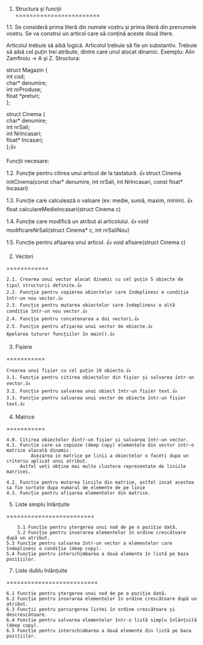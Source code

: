 1. Structura și funcții    
========================

1.1. Se consideră prima literă din numele vostru și prima literă din prenumele vostru. Se va construi un articol care să conțină aceste două litere.

Articolul trebuie să aibă logică.
Articolul trebuie să fie un substantiv.
Trebuie să aibă cel puțin trei atribute, dintre care unul alocat dinamic.
Exemplu:
Alin Zamfiroiu → A și Z.
Structura:

struct Magazin {    
    int cod;    
    char* denumire;    
    int nrProduse;    
    float *preturi;    
};    



struct Cinema {    
	char* denumire;    
	int nrSali;    
	int NrIncasari;    
	float* Incasari;    
};👍    


Funcții necesare:

1.2. Funcție pentru citirea unui articol de la tastatură.  👍
        struct Cinema initCinema(const char* denumire, int nrSali, int NrIncasari, const float* Incasari) 
	
1.3. Funcție care calculează o valoare (ex: medie, sumă, maxim, minim).  👍
        float calculareMedieIncasari(struct Cinema c) 

1.4. Funcție care modifică un atribut al articolului.  👍
         void modificareNrSali(struct Cinema* c, int nrSaliNou)
	 
1.5. Funcție pentru afișarea unui articol.  👍
         void afisare(struct Cinema c)
	 
2. Vectori
   
============

	2.1. Crearea unui vector alocat dinamic cu cel puțin 5 obiecte de tipul structurii definite.👍
	2.2. Funcție pentru copierea obiectelor care îndeplinesc o condiție într-un nou vector.👍
	2.3. Funcție pentru mutarea obiectelor care îndeplinesc o altă condiție într-un nou vector.👍
	2.4. Funcție pentru concatenarea a doi vectori.👍
	2.5. Funcție pentru afișarea unui vector de obiecte.👍
	Apelarea tuturor funcțiilor în main().👍

3. Fișiere
   
===========

	Crearea unui fișier cu cel puțin 10 obiecte.👍
	3.1. Funcție pentru citirea obiectelor din fișier și salvarea într-un vector.👍
	3.2. Funcție pentru salvarea unui obiect într-un fișier text.👍
	3.3. Funcție pentru salvarea unui vector de obiecte într-un fișier text.👍

 4. Matrice
    
 ===========

	4.0. Citirea obiectelor dintr-un fișier și salvarea într-un vector.
	4.1. Functie care sa copieze (deep copy) elementele din vector intr-o matrice alocată dinamic. 
             Asezarea in matrice pe linii a obiectelor o faceti dupa un criteriu aplicat unui atribut. 
	     Astfel veti obține mai multe clustere reprezentate de liniile matricei.
 
	4.2. Functie pentru mutarea liniile din matrice, astfel incat acestea sa fie sortate dupa numarul de elemente de pe linie
	4.3. Funcție pentru afișarea elementelor din matrice.


 5. Liste simplu înlănțuite
    
 =========================
    
    	5.1 Funcție pentru ștergerea unui nod de pe o poziție dată.
    	5.2 Funcție pentru inserarea elementelor în ordine crescătoare după un atribut.
	5.3 Funcție pentru salvarea într-un vector a elementelor care îndeplinesc o condiție (deep copy).
	5.4 Funcție pentru interschimbarea a două elemente în listă pe baza pozițiilor.
    
7. Liste dublu înlănțuite
   
==========================

	6.1 Funcție pentru ștergerea unui nod de pe o poziție dată.
	6.2 Funcție pentru inserarea elementelor în ordine crescătoare după un atribut.
	6.3 Funcții pentru parcurgerea listei în ordine crescătoare și descrescătoare.
	6.4 Funcție pentru salvarea elementelor într-o listă simplu înlănțuită (deep copy).
	6.5 Funcție pentru interschimbarea a două elemente din listă pe baza pozițiilor.

	 
	 
